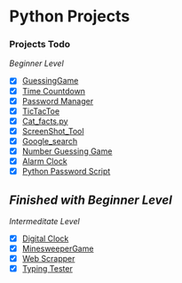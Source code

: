 # Python Projects

### Projects Todo

*Beginner Level*

* [x] [GuessingGame](./Guessing_Game.py)
* [x] [Time Countdown](./CountDown_Timer.py)
* [x] [Password Manager](./Password_Manager.py)
* [x] [TicTacToe](./Tic-Tac-Toe)
* [x] [Cat_facts.py](./Cat_facts.py)
* [x] [ScreenShot_Tool](./ScreenShot_Tool.py)
* [x] [Google_search](./Google_Search.py)
* [x] [Number Guessing Game](./Number_Guessing_Game.py)
* [x] [Alarm Clock](./Alarm_Clock.py)
* [x] [Python Password Script](./Password_Script.py)

*Finished with Beginner Level*
---

*Intermeditate Level*
* [x] [Digital Clock](./Digital_Clock.py)
* [x] [MinesweeperGame](./MinesweeperGame)
* [x] [Web Scrapper](./WebScrapper.py)
* [x] [Typing Tester](./TypingTester.py)